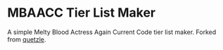MBAACC Tier List Maker
==========

A simple Melty Blood Actress Again Current Code tier list maker. Forked from [quetzle](https://github.com/quetzle).